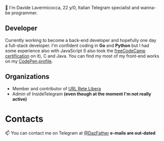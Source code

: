 👋 I'm Davide Lavermicocca, 22 y/0, Italian Telegram specialist and wanna-be programmer.

## Developer
Currently working to become a back-end developer and hopefully one day a full-stack developer.
I'm confident coding in **Go** and **Python** but I had some experience also with JavaScript (I also took the [freeCodeCamp certification](https://www.freecodecamp.org/dazfather) on it), C and Java.
You can find my most of my front-end works on my [CodePen profile](https://codepen.io/DazFather).

## Organizations
- Member and contributor of [URL Rete Libera](https://github.com/URL-Rete-Libera)
- Admin of InsideTelegram __(even though at the moment I'm not really active)__

# Contacts
📫 You can contact me on Telegram at [@DazFather](https://t.me/DazFather) __e-mails are out-dated__


